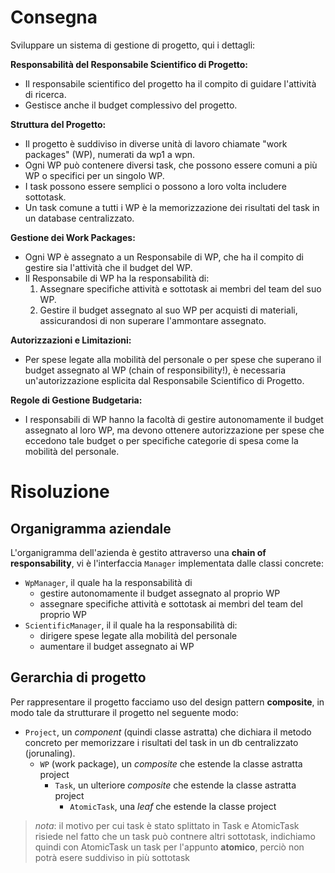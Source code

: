 # Consegna

Sviluppare un sistema di gestione di progetto, qui i dettagli:

**Responsabilità del Responsabile Scientifico di Progetto:**
- Il responsabile scientifico del progetto ha il compito di guidare l'attività di ricerca.
- Gestisce anche il budget complessivo del progetto.

**Struttura del Progetto:**
- Il progetto è suddiviso in diverse unità di lavoro chiamate "work packages" (WP), numerati da wp1 a wpn.
- Ogni WP può contenere diversi task, che possono essere comuni a più WP o specifici per un singolo WP.
- I task possono essere semplici o possono a loro volta includere sottotask.
- Un task comune a tutti i WP è la memorizzazione dei risultati del task in un database centralizzato.

**Gestione dei Work Packages:**
- Ogni WP è assegnato a un Responsabile di WP, che ha il compito di gestire sia l'attività che il budget del WP.
- Il Responsabile di WP ha la responsabilità di:
  1. Assegnare specifiche attività e sottotask ai membri del team del suo WP.
  2. Gestire il budget assegnato al suo WP per acquisti di materiali, assicurandosi di non superare l'ammontare assegnato.

**Autorizzazioni e Limitazioni:**
- Per spese legate alla mobilità del personale o per spese che superano il budget assegnato al WP (chain of responsibility!), è necessaria un'autorizzazione esplicita dal Responsabile Scientifico di Progetto.

**Regole di Gestione Budgetaria:**
- I responsabili di WP hanno la facoltà di gestire autonomamente il budget assegnato al loro WP, ma devono ottenere autorizzazione per spese che eccedono tale budget o per specifiche categorie di spesa come la mobilità del personale.

# Risoluzione

## Organigramma aziendale
L'organigramma dell'azienda è gestito attraverso una **chain of responsability**, vi è l'interfaccia `Manager` implementata dalle classi concrete: 
- `WpManager`, il quale ha la responsabilità di 
  - gestire autonomamente il budget assegnato al proprio WP
  - assegnare specifiche attività e sottotask ai membri del team del proprio WP
- `ScientificManager`, il il quale ha la responsabilità di: 
  - dirigere spese legate alla mobilità del personale
  - aumentare il budget assegnato ai WP

## Gerarchia di progetto
Per rappresentare il progetto facciamo uso del design pattern **composite**, in modo tale da strutturare il progetto nel seguente modo: 
*  `Project`, un *component* (quindi classe astratta) che dichiara il metodo concreto per 
memorizzare i risultati del task in un db centralizzato (jorunaling). 
   * `WP` (work package), un *composite* che estende la classe astratta project
     *  `Task`, un ulteriore *composite* che estende la classe astratta project
        * `AtomicTask`, una *leaf* che estende la classe project 

> *nota*: il motivo per cui task è stato splittato in Task e AtomicTask risiede nel fatto che un task può contnere altri sottotask, indichiamo quindi con AtomicTask un task per l'appunto **atomico**, perciò non potrà esere suddiviso in più sottotask 


